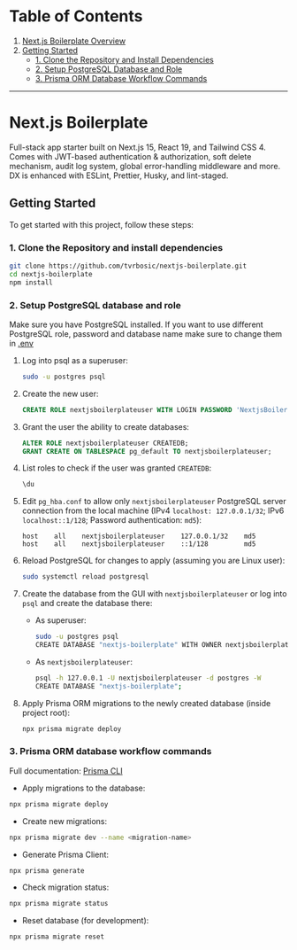 # Table of Contents

1. [Next.js Boilerplate Overview](#nextjs-boilerplate)
2. [Getting Started](#getting-started)
   - [1. Clone the Repository and Install Dependencies](#1-clone-the-repository-and-install-dependencies)
   - [2. Setup PostgreSQL Database and Role](#2-setup-postgresql-database-and-role)
   - [3. Prisma ORM Database Workflow Commands](#3-prisma-orm-database-workflow-commands)

---

# Next.js Boilerplate

Full-stack app starter built on Next.js 15, React 19, and Tailwind CSS 4. Comes with JWT-based authentication & authorization, soft delete mechanism, audit log system, global error-handling middleware and more. DX is enhanced with ESLint, Prettier, Husky, and lint-staged.

## Getting Started

To get started with this project, follow these steps:

### 1. Clone the Repository and install dependencies

```bash
git clone https://github.com/tvrbosic/nextjs-boilerplate.git
cd nextjs-boilerplate
npm install
```

### 2. Setup PostgreSQL database and role

Make sure you have PostgreSQL installed. If you want to use different PostgreSQL role, password and database name make sure to change them in [.env](./.env)

1. Log into psql as a superuser:

   ```bash
   sudo -u postgres psql
   ```

2. Create the new user:

   ```sql
   CREATE ROLE nextjsboilerplateuser WITH LOGIN PASSWORD 'NextjsBoilerplateUserPassword';
   ```

3. Grant the user the ability to create databases:

   ```sql
   ALTER ROLE nextjsboilerplateuser CREATEDB;
   GRANT CREATE ON TABLESPACE pg_default TO nextjsboilerplateuser;
   ```

4. List roles to check if the user was granted `CREATEDB`:

   ```bash
   \du
   ```

5. Edit `pg_hba.conf` to allow only `nextjsboilerplateuser` PostgreSQL server connection from the local machine (IPv4 `localhost: 127.0.0.1/32`; IPv6 `localhost::1/128`; Password authentication: `md5`):

   ```plaintext
   host    all    nextjsboilerplateuser    127.0.0.1/32    md5
   host    all    nextjsboilerplateuser    ::1/128         md5
   ```

6. Reload PostgreSQL for changes to apply (assuming you are Linux user):

   ```bash
   sudo systemctl reload postgresql
   ```

7. Create the database from the GUI with `nextjsboilerplateuser` or log into `psql` and create the database there:

   - As superuser:

     ```bash
     sudo -u postgres psql
     CREATE DATABASE "nextjs-boilerplate" WITH OWNER nextjsboilerplateuser;
     ```

   - As `nextjsboilerplateuser`:
     ```bash
     psql -h 127.0.0.1 -U nextjsboilerplateuser -d postgres -W
     CREATE DATABASE "nextjs-boilerplate";
     ```

8. Apply Prisma ORM migrations to the newly created database (inside project root):
   ```bash
   npx prisma migrate deploy
   ```

### 3. Prisma ORM database workflow commands

Full documentation: [Prisma CLI](https://www.prisma.io/docs/orm/reference/prisma-cli-reference#prisma-migrate)

- Apply migrations to the database:

```bash
npx prisma migrate deploy
```

- Create new migrations:

```bash
npx prisma migrate dev --name <migration-name>
```

- Generate Prisma Client:

```bash
npx prisma generate
```

- Check migration status:

```bash
npx prisma migrate status
```

- Reset database (for development):

```bash
npx prisma migrate reset
```
